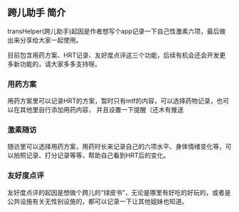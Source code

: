 ## 跨儿助手 简介

transHelper(跨儿助手)起因是作者想写个app记录一下自己性激素六项，最后做出来分享给大家一起使用。

目前包含用药方案、HRT记录、友好度点评这三个功能，后续有机会还会开发更多新功能的，请大家多多支持呀。

### 用药方案

用药方案里可以记录HRT的方案，暂时只有mtf的内容，可以选择药物记录，也可以在其他里自行添加用药内容， 并且设置一下提醒（还木有推送

### 激素随访

随访里可以选择用药方案，用药时长来记录自己的六项水平、身体情绪变化等，可以拍照记录、打分记录等等，帮助自己看到HRT后的变化。

### 友好度点评

友好度点评的起因是想做个跨儿的“绿皮书”，无论是哪里有好吃的好玩的，或者是公共设施有关无性别设施的，都可以记录一下让其他姐妹也知道。



